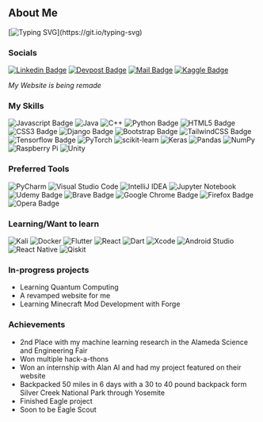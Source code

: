 ## About Me

[![Typing SVG](https://readme-typing-svg.herokuapp.com?font=Silkscreen&size=30&pause=500&color=F7701F&width=520&lines=Hi+there%2C+I+am+Kartik.;I+major+in+CS+at+UT+Austin.;I+am+interested+in...;Machine+Learning;Web+and+App+Dev;Quantum+Computing;and+Math.)](https://git.io/typing-svg)
### Socials
[![Linkedin Badge](https://img.shields.io/badge/-LinkedIn-0e76a8?style=flat&labelColor=0e76a8&logo=linkedin&logoColor=white)](https://www.linkedin.com/in/kartik-pulipati/)
[![ Devpost Badge](https://img.shields.io/badge/-Devpost-43e6e8?style=flat&labelColor=43e6e8)](https://devpost.com/kartik-pulipati)
[![Mail Badge](https://img.shields.io/badge/-Email-c0392b?style=flat&labelColor=c0392b&logo=gmail&logoColor=white)](mailto:kartik.pulipati@gmail.com)
[![ Kaggle Badge](https://img.shields.io/badge/-Kaggle-20BEFF?style=flat&labelColor=20BEFF)](https://www.kaggle.com/kartikpulipati)

*My Website is being remade*

### My Skills
![Javascript Badge](https://img.shields.io/badge/-Javascript-F0DB4F?style=for-the-badge&labelColor=black&logo=javascript&logoColor=F0DB4F)
![Java](https://img.shields.io/badge/java-%23ED8B00.svg?style=for-the-badge&logo=java&logoColor=white)
![C++](https://img.shields.io/badge/c++-%2300599C.svg?style=for-the-badge&logo=c%2B%2B&logoColor=white)
![Python Badge](https://img.shields.io/badge/-Python-007acc?style=for-the-badge&labelColor=black&logo=python&logoColor=007acc)
![HTML5 Badge](https://img.shields.io/badge/-HTML5-66ff00?style=for-the-badge&labelColor=black&logo=HTML5&logoColor=66ff00)
![CSS3 Badge](https://img.shields.io/badge/-CSS3-FFA500?style=for-the-badge&labelColor=black&logo=CSS3&logoColor=FFA500)
![Django Badge](https://img.shields.io/badge/-django-092E20?style=for-the-badge&labelColor=black&logo=django&logoColor=white)
![Bootstrap Badge](https://img.shields.io/badge/Bootstrap-563D7C?style=for-the-badge&logo=bootstrap&logoColor=white)
![TailwindCSS Badge](https://img.shields.io/badge/Tailwind_CSS-38B2AC?style=for-the-badge&logo=tailwind-css&logoColor=white)
![Tensorflow Badge](https://img.shields.io/badge/TensorFlow-FF6F00?style=for-the-badge&logo=tensorflow&logoColor=white)
![PyTorch](https://img.shields.io/badge/PyTorch-%23EE4C2C.svg?style=for-the-badge&logo=PyTorch&logoColor=white)
![scikit-learn](https://img.shields.io/badge/scikit--learn-%23F7931E.svg?style=for-the-badge&logo=scikit-learn&logoColor=white)
![Keras](https://img.shields.io/badge/Keras-%23D00000.svg?style=for-the-badge&logo=Keras&logoColor=white)
![Pandas](https://img.shields.io/badge/pandas-%23150458.svg?style=for-the-badge&logo=pandas&logoColor=white)
![NumPy](https://img.shields.io/badge/numpy-%23013243.svg?style=for-the-badge&logo=numpy&logoColor=white)
![Raspberry Pi](https://img.shields.io/badge/-RaspberryPi-C51A4A?style=for-the-badge&logo=Raspberry-Pi)
![Unity](https://img.shields.io/badge/unity-%23000000.svg?style=for-the-badge&logo=unity&logoColor=white)

### Preferred Tools
![PyCharm](https://img.shields.io/badge/pycharm-143?style=for-the-badge&logo=pycharm&logoColor=black&color=black&labelColor=green)
![Visual Studio Code](https://img.shields.io/badge/Visual%20Studio%20Code-0078d7.svg?style=for-the-badge&logo=visual-studio-code&logoColor=white)
![IntelliJ IDEA](https://img.shields.io/badge/IntelliJIDEA-000000.svg?style=for-the-badge&logo=intellij-idea&logoColor=white)
![Jupyter Notebook](https://img.shields.io/badge/jupyter-%23FA0F00.svg?style=for-the-badge&logo=jupyter&logoColor=white)
![Udemy Badge](https://img.shields.io/badge/Udemy-EC5252?style=for-the-badge&logo=Udemy&logoColor=white)
![Brave Badge](https://img.shields.io/badge/Brave-FF1B2D?style=for-the-badge&logo=Brave&logoColor=white)
![Google Chrome Badge](https://img.shields.io/badge/Google_chrome-4285F4?style=for-the-badge&logo=Google-chrome&logoColor=white)
![Firefox Badge](https://img.shields.io/badge/Firefox_Browser-FF7139?style=for-the-badge&logo=Firefox-Browser&logoColor=white)
![Opera Badge](https://img.shields.io/badge/Opera-FF1B2D?style=for-the-badge&logo=Opera&logoColor=white)

### Learning/Want to learn
![Kali](https://img.shields.io/badge/Kali-268BEE?style=for-the-badge&logo=kalilinux&logoColor=white)
![Docker](https://img.shields.io/badge/docker-%230db7ed.svg?style=for-the-badge&logo=docker&logoColor=white)
![Flutter](https://img.shields.io/badge/Flutter-%2302569B.svg?style=for-the-badge&logo=Flutter&logoColor=white)
![React](https://img.shields.io/badge/react-%2320232a.svg?style=for-the-badge&logo=react&logoColor=%2361DAFB)
![Dart](https://img.shields.io/badge/dart-%230175C2.svg?style=for-the-badge&logo=dart&logoColor=white)
![Xcode](https://img.shields.io/badge/Xcode-007ACC?style=for-the-badge&logo=Xcode&logoColor=white)
![Android Studio](https://img.shields.io/badge/Android%20Studio-3DDC84.svg?style=for-the-badge&logo=android-studio&logoColor=white)
![React Native](https://img.shields.io/badge/react_native-%2320232a.svg?style=for-the-badge&logo=react&logoColor=%2361DAFB)
![Qiskit](https://img.shields.io/badge/Qiskit-%236929C4.svg?style=for-the-badge&logo=Qiskit&logoColor=white)

### In-progress projects
- Learning Quantum Computing
- A revamped website for me
- Learning Minecraft Mod Development with Forge

### Achievements
- 2nd Place with my machine learning research in the Alameda Science and Engineering Fair
- Won multiple hack-a-thons
- Won an internship with Alan AI and had my project featured on their website
- Backpacked 50 miles in 6 days with a 30 to 40 pound backpack form Silver Creek National Park through Yosemite
- Finished Eagle project
- Soon to be Eagle Scout
